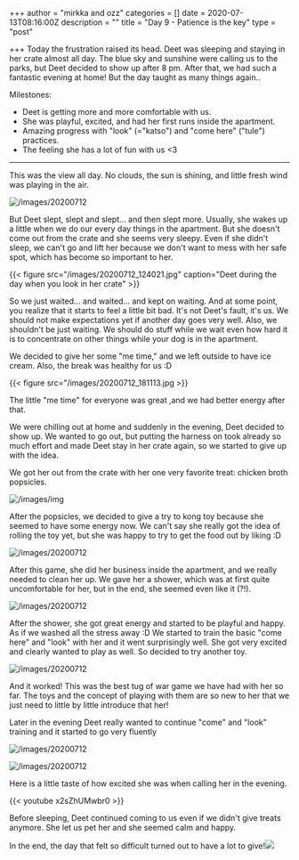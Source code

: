 +++
author = "mirkka and ozz"
categories = []
date = 2020-07-13T08:16:00Z
description = ""
title = "Day 9 - Patience is the key"
type = "post"

+++
Today the frustration raised its head. Deet was sleeping and staying in her crate almost all day. The blue sky and sunshine were calling us to the parks, but Deet decided to show up after 8 pm. After that, we had such a fantastic evening at home! But the day taught as many things again..

Milestones:

* Deet is getting more and more comfortable with us.
* She was playful, excited, and had her first runs inside the apartment.
* Amazing progress with "look" (="katso") and "come here" ("tule") practices.
* The feeling she has a lot of fun with us <3

***

This was the view all day. No clouds, the sun is shining, and little fresh wind was playing in the air.

![/images/20200712](https://app.forestry.io/sites/pqtrwwknkydruw/body-media//images/20200712_161658.jpg)

But Deet slept, slept and slept... and then slept more. Usually, she wakes up a little when we do our every day things in the apartment. But she doesn't come out from the crate and she seems very sleepy. Even if she didn't sleep, we can't go and lift her because we don't want to mess with her safe spot, which has become so important to her.

{{< figure src="/images/20200712_124021.jpg" caption="Deet during the day when you look in her crate" >}}

So we just waited... and waited... and kept on waiting. And at some point, you realize that it starts to feel a little bit bad. It's not Deet's fault, it's us. We should not make expectations yet if another day goes very well. Also, we shouldn't be just waiting. We should do stuff while we wait even how hard it is to concentrate on other things while your dog is in the apartment.

We decided to give her some "me time," and we left outside to have ice cream. Also, the break was healthy for us :D

{{< figure src="/images/20200712_181113.jpg >}}

The little "me time" for everyone was great ,and we had better energy after that.

We were chilling out at home and suddenly in the evening, Deet decided to show up. We wanted to go out, but putting the harness on took already so much effort and made Deet stay in her crate again, so we started to give up with the idea.

We got her out from the crate with her one very favorite treat: chicken broth popsicles.

![/images/img](https://app.forestry.io/sites/pqtrwwknkydruw/body-media//images/img_20200712_220414.jpg)

After the popsicles, we decided to give a try to kong toy because she seemed to have some energy now. We can't say she really got the idea of rolling the toy yet, but she was happy to try to get the food out by liking :D

![/images/20200712](https://app.forestry.io/sites/pqtrwwknkydruw/body-media//images/20200712_224511.jpg)

After this game, she did her business inside the apartment, and we really needed to clean her up. We gave her a shower, which was at first quite uncomfortable for her, but in the end, she seemed even like it (?!).

![/images/20200712](https://app.forestry.io/sites/pqtrwwknkydruw/body-media//images/20200712_232146.jpg)

After the shower, she got great energy and started to be playful and happy. As if we washed all the stress away :D We started to train the basic "come here" and "look" with her and it went surprisingly well. She got very excited and clearly wanted to play as well. So decided to try another toy.

![/images/20200712](https://app.forestry.io/sites/pqtrwwknkydruw/body-media//images/20200712_233659.jpg)

And it worked! This was the best tug of war game we have had with her so far. The toys and the concept of playing with them are so new to her that we just need to little by little introduce that her!

Later in the evening Deet really wanted to continue "come" and "look" training and it started to go very fluently

![/images/20200712](https://app.forestry.io/sites/pqtrwwknkydruw/body-media//images/20200712_224102.jpg)

![/images/20200712](https://app.forestry.io/sites/pqtrwwknkydruw/body-media//images/20200712_235108.jpg)

Here is a little taste of how excited she was when calling her in the evening.

{{< youtube x2sZhUMwbr0 >}}

Before sleeping, Deet continued coming to us even if we didn't give treats anymore. She let us pet her and she seemed calm and happy.

In the end, the day that felt so difficult turned out to have a lot to give!![](/images/20200713_010238.jpg)